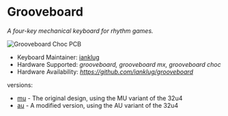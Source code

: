 # Grooveboard

*A four-key mechanical keyboard for rhythm games.*

![Grooveboard Choc PCB](https://i.imgur.com/bqnpp9g.jpg)

* Keyboard Maintainer: [ianklug](https://github.com/ianklug)
* Hardware Supported: *grooveboard, grooveboard mx, grooveboard choc*
* Hardware Availability: *https://github.com/ianklug/grooveboard*

versions:
* [mu](./mu/) - The original design, using the MU variant of the 32u4
* [au](./au/) - A modified version, using the AU variant of the 32u4

